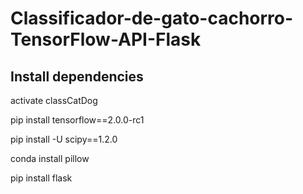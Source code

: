 # Classificador-de-gato-cachorro-TensorFlow-API-Flask

## Install dependencies

activate classCatDog

pip install tensorflow==2.0.0-rc1

pip install -U scipy==1.2.0

conda install pillow

pip install flask



